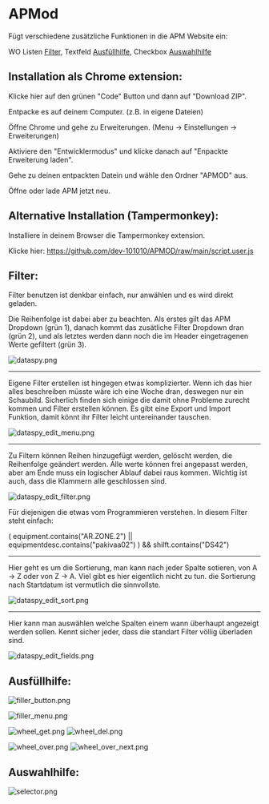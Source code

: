 # APMod

Fügt verschiedene zusätzliche Funktionen in die APM Website ein:

WO Listen [Filter](https://github.com/dev-101010/APMOD/blob/main/README.md#filter), Textfeld [Ausfüllhilfe](https://github.com/dev-101010/APMOD/blob/main/README.md#ausf%C3%BCllhilfe), Checkbox [Auswahlhilfe](https://github.com/dev-101010/APMOD/blob/main/README.md#auswahlhilfe)

## Installation als Chrome extension:

Klicke hier auf den grünen "Code" Button und dann auf "Download ZIP".

Entpacke es auf deinem Computer. (z.B. in eigene Dateien)

Öffne Chrome und gehe zu Erweiterungen. (Menu -> Einstellungen -> Erweiterungen)

Aktiviere den "Entwicklermodus" und klicke danach auf "Enpackte Erweiterung laden".

Gehe zu deinen entpackten Datein und wähle den Ordner "APMOD" aus.

Öffne oder lade APM jetzt neu.

## Alternative Installation (Tampermonkey):

Installiere in deinem Browser die Tampermonkey extension.

Klicke hier: https://github.com/dev-101010/APMOD/raw/main/script.user.js

## Filter:

Filter benutzen ist denkbar einfach, nur anwählen und es wird direkt geladen.

Die Reihenfolge ist dabei aber zu beachten.
Als erstes gilt das APM Dropdown (grün 1), 
danach kommt das zusätliche Filter Dropdown dran (grün 2), 
und als letztes werden dann noch die im Header eingetragenen Werte gefiltert (grün 3). 

![dataspy.png](https://github.com/dev-101010/APMOD/blob/main/images/dataspy.png)

----

Eigene Filter erstellen ist hingegen etwas komplizierter.
Wenn ich das hier alles beschreiben müsste wäre ich eine Woche dran, deswegen nur ein Schaubild.
Sicherlich finden sich einige die damit ohne Probleme zurecht kommen und Filter erstellen können.
Es gibt eine Export und Import Funktion, damit könnt ihr Filter leicht untereinander tauschen.

![dataspy_edit_menu.png](https://github.com/dev-101010/APMOD/blob/main/images/dataspy_edit_menu.png)

----

Zu Filtern können Reihen hinzugefügt werden, gelöscht werden, die Reihenfolge geändert werden.
Alle werte können frei angepasst werden, aber am Ende muss ein logischer Ablauf dabei raus kommen.
Wichtig ist auch, dass die Klammern alle geschlossen sind.

![dataspy_edit_filter.png](https://github.com/dev-101010/APMOD/blob/main/images/dataspy_edit_filter.png)

Für diejenigen die etwas vom Programmieren verstehen. In diesem Filter steht einfach:

( equipment.contains("AR.ZONE.2") || equipmentdesc.contains("pakivaa02") ) && shilft.contains("DS42")

----

Hier geht es um die Sortierung, man kann nach jeder Spalte sotieren, von A -> Z oder von Z -> A.
Viel gibt es hier eigentlich nicht zu tun. die Sortierung nach Startdatum ist vermutlich die sinnvollste. 

![dataspy_edit_sort.png](https://github.com/dev-101010/APMOD/blob/main/images/dataspy_edit_sort.png)

----

Hier kann man auswählen welche Spalten einem wann überhaupt angezeigt werden sollen.
Kennt sicher jeder, dass die standart Filter völlig überladen sind.

![dataspy_edit_fields.png](https://github.com/dev-101010/APMOD/blob/main/images/dataspy_edit_fields.png)

## Ausfüllhilfe:

![filler_button.png](https://github.com/dev-101010/APMOD/blob/main/images/filler_button.png)

![filler_menu.png](https://github.com/dev-101010/APMOD/blob/main/images/filler_menu.png)

![wheel_get.png](https://github.com/dev-101010/APMOD/blob/main/images/wheel_get.png)
![wheel_del.png](https://github.com/dev-101010/APMOD/blob/main/images/wheel_del.png)

![wheel_over.png](https://github.com/dev-101010/APMOD/blob/main/images/wheel_over.png)
![wheel_over_next.png](https://github.com/dev-101010/APMOD/blob/main/images/wheel_over_next.png)

## Auswahlhilfe:

![selector.png](https://github.com/dev-101010/APMOD/blob/main/images/selector.png)
